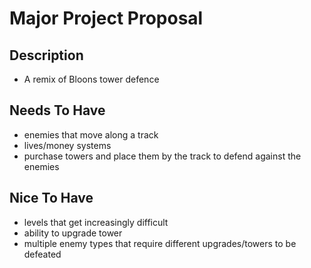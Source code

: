 # Major Project Proposal

## Description

- A remix of Bloons tower defence

## Needs To Have

- enemies that move along a track
- lives/money systems
- purchase towers and place them by the track to defend against the enemies

## Nice To Have

- levels that get increasingly difficult
- ability to upgrade tower
- multiple enemy types that require different upgrades/towers to be defeated
